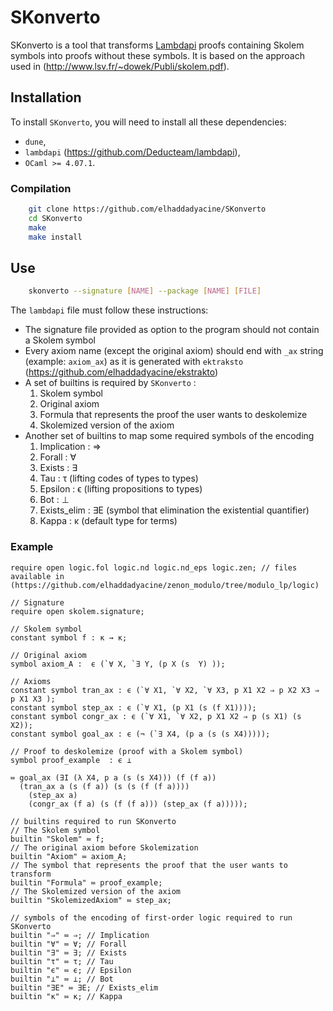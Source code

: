# SKonverto
SKonverto is a tool that transforms [Lambdapi](https://github.com/Deducteam/lambdapi) proofs containing Skolem symbols 
into proofs without these symbols. It is based on the approach used in 
(http://www.lsv.fr/~dowek/Publi/skolem.pdf).


## Installation
To install `SKonverto`, you will need to install all these dependencies:
- `dune`,
- `lambdapi` (https://github.com/Deducteam/lambdapi),
- `OCaml >= 4.07.1`.

### Compilation
```bash
    git clone https://github.com/elhaddadyacine/SKonverto
    cd SKonverto
    make
    make install
```
## Use
```bash
    skonverto --signature [NAME] --package [NAME] [FILE]
```
The `lambdapi` file must follow these instructions:
- The signature file provided as option to the program should not contain a 
  Skolem symbol
- Every axiom name (except the original axiom) should end with `_ax` string 
  (example: `axiom_ax`) as it is generated with `ektraksto` 
  (https://github.com/elhaddadyacine/ekstrakto)
- A set of builtins is required by `SKonverto` :
  1. Skolem symbol
  2. Original axiom
  3. Formula that represents the proof the user wants to deskolemize
  4. Skolemized version of the axiom
- Another set of builtins to map some required symbols of the encoding
  1. Implication : ⇒
  2. Forall : ∀
  3. Exists : ∃
  4. Tau : τ (lifting codes of types to types)
  5. Epsilon : ϵ (lifting propositions to types)
  6. Bot : ⊥
  7. Exists_elim : ∃E (symbol that elimination the existential quantifier)
  8. Kappa : κ (default type for terms)

### Example
```
require open logic.fol logic.nd logic.nd_eps logic.zen; // files available in (https://github.com/elhaddadyacine/zenon_modulo/tree/modulo_lp/logic)

// Signature
require open skolem.signature;

// Skolem symbol
constant symbol f : κ → κ;

// Original axiom
symbol axiom_A :  ϵ (`∀ X, `∃ Y, (p X (s  Y) ));

// Axioms
constant symbol tran_ax : ϵ (`∀ X1, `∀ X2, `∀ X3, p X1 X2 ⇒ p X2 X3 ⇒ p X1 X3 );
constant symbol step_ax : ϵ (`∀ X1, (p X1 (s (f X1))));
constant symbol congr_ax : ϵ (`∀ X1, `∀ X2, p X1 X2 ⇒ p (s X1) (s X2));
constant symbol goal_ax : ϵ (¬ (`∃ X4, (p a (s (s X4)))));
 
// Proof to deskolemize (proof with a Skolem symbol)
symbol proof_example  : ϵ ⊥

≔ goal_ax (∃I (λ X4, p a (s (s X4))) (f (f a))
  (tran_ax a (s (f a)) (s (s (f (f a))))
    (step_ax a)
    (congr_ax (f a) (s (f (f a))) (step_ax (f a)))));

// builtins required to run SKonverto
// The Skolem symbol
builtin "Skolem" ≔ f;
// The original axiom before Skolemization
builtin "Axiom" ≔ axiom_A;
// The symbol that represents the proof that the user wants to transform
builtin "Formula" ≔ proof_example;
// The Skolemized version of the axiom
builtin "SkolemizedAxiom" ≔ step_ax;

// symbols of the encoding of first-order logic required to run SKonverto
builtin "⇒" ≔ ⇒; // Implication
builtin "∀" ≔ ∀; // Forall
builtin "∃" ≔ ∃; // Exists
builtin "τ" ≔ τ; // Tau
builtin "ϵ" ≔ ϵ; // Epsilon
builtin "⊥" ≔ ⊥; // Bot
builtin "∃E" ≔ ∃E; // Exists_elim
builtin "κ" ≔ κ; // Kappa
```

